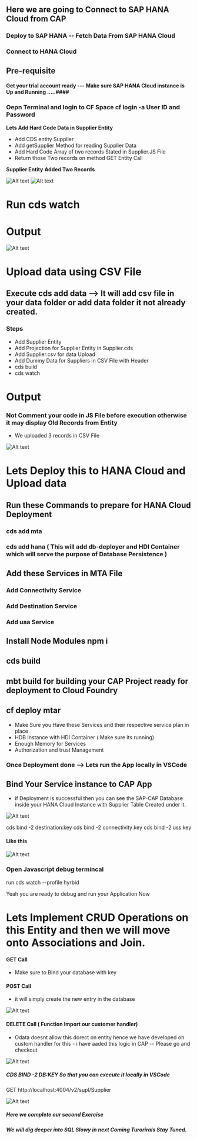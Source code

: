 ## Here we are going to Connect to SAP HANA Cloud from CAP ##

### Deploy to SAP HANA -- Fetch Data From SAP HANA Cloud ###

### Connect to HANA Cloud ###

## Pre-requisite ##
#### Get your trial account ready --- Make sure SAP HANA Cloud instance is Up and Running .....####

### Oepn Terminal and login to CF Space cf login -a User ID and Password ####

**Lets Add Hard Code Data in Supplier Entity**

* Add CDS entity Supplier 
* Add getSupplier Method for reading Supplier Data 
* Add Hard Code Array of two records Stated in Supplier.JS File 
* Return those Two records on method GET Entity Call 

**Supplier Entity**                   **Added Two Records**

![Alt text](image-1.png)         ![Alt text](image-2.png)


# Run cds watch

# Output

![Alt text](image-3.png)




# Upload data using CSV File 

## Execute cds add data --> It will add csv file in your data folder or add data folder it not already created.

### Steps

* Add Supplier Entity 
* Add Projection for Supplier Entity in Supplier.cds 
* Add Supplier.csv for data Upload 
* Add Dummy Data for Suppliers in CSV File with Header
* cds build 
* cds watch 

# Output

### Not Comment your code in JS File before execution otherwise it may display Old Records from Entity 

* We uploaded 3 records in CSV File

![Alt text](image-4.png)




# Lets Deploy this to HANA Cloud and Upload data

## Run these Commands to prepare for HANA Cloud Deployment

### cds add mta 
### cds add hana  ( This will add db-deployer and HDI Container which will serve the purpose of Database Persistence )

## Add these Services in MTA File

### Add Connectivity Service 
### Add Destination  Service
### Add uaa          Service 

## Install Node Modules npm i 

## cds build 

## mbt build for building your CAP Project ready for deployment to Cloud Foundry 

## cf deploy mtar

* Make Sure you Have these Services and their respective service plan in place 
* HDB Instance with HDI Container ( Make sure its running) 
* Enough Memory for Services 
* Authorization and trust Management 

### Once Deployment done --> Lets run the App locally in VSCode 

## Bind Your Service instance to CAP App

* if Deployment is successful then you can see the SAP-CAP Database inside your HANA Cloud Instance with Supplier Table Created under it.

![Alt text](image-6.png)

cds bind -2 destination:key
cds bind -2 connectivity:key
cds bind -2 uss:key

#### Like this

![Alt text](image-5.png)

### Open Javascript debug termincal 

run cds watch --profile hyrbid 

Yeah you are ready to debug and run your Application Now


# Lets Implement CRUD Operations on this Entity and then we will move onto Associations and Join.

#### GET Call 

* Make sure to Bind your database with key 

#### POST Call 
 
* it will simply create the new entry in the database

![Alt text](image-8.png) 

#### DELETE Call ( Function Import our customer handler)

* Odata doesnt allow this dorect on entity hence we have developed on custom handler for this - i have aaded this logic in CAP --  Please go and checkout

![Alt text](image-9.png)

##### CDS BIND -2 DB:KEY  So that you can execute it locally in VSCode 

GET http://localhost:4004/v2/supl/Supplier

![Alt text](image-7.png)

##### Here we complete our second Exercise 

##### We will dig deeper into SQL Slowy in next Coming Turorirals Stay Tuned.







